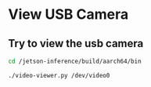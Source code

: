 # View USB Camera

## Try to view the usb camera

```bash
cd /jetson-inference/build/aarch64/bin
```

```bash
./video-viewer.py /dev/video0
```
